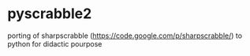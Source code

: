 pyscrabble2
===========

porting of sharpscrabble (https://code.google.com/p/sharpscrabble/) to python for didactic pourpose
